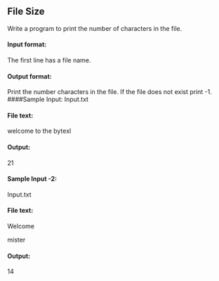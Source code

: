## File Size
Write a program to print the number of characters in the file.
#### Input format:
The first line has a file name.
#### Output format:
Print the number characters in the file. If the file does not exist print -1.
####Sample Input:
Input.txt
#### File text: 
welcome to the bytexl
#### Output:
21
#### Sample Input -2:
Input.txt
#### File text: 
Welcome

mister
#### Output:
14
